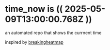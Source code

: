 # time_now is (( 2025-05-09T13:00:00.768Z ))

an automated repo that shows the currnent time

inspired by [breakingheatmap](https://github.com/breakingheatmap/breakingheatmap)